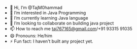 - 👋 Hi, I’m @TajM0hammad
- 👀 I’m interested in Java Programming
- 🌱 I’m currently learning Java language
- 💞️ I’m looking to collaborate on building java project
- 📫 How to reach me taj767165@gmail.com/+91 93315 91035
- 😄 Pronouns: He/him
- ⚡ Fun fact: I haven't built any project yet.

<!---
I'm Taj, currently working in TCS and want to join in tech domain. I like authomation and techincal things. I choose java as my first computer language and have started watching tutorials.
I want help from the professionals for my learning path and how would I use this in real life applications.
--->
